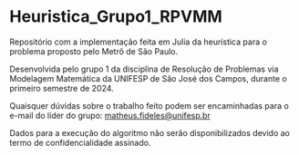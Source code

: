 # Heuristica_Grupo1_RPVMM

Repositório com a implementação feita em Julia da heurística para o problema proposto pelo Metrô de São Paulo.

Desenvolvida pelo grupo 1 da disciplina de Resolução de Problemas via Modelagem Matemática da UNIFESP de São José dos Campos, durante o primeiro semestre de 2024.

Quaisquer dúvidas sobre o trabalho feito podem ser encaminhadas para o e-mail do líder do grupo: matheus.fideles@unifesp.br

Dados para a execução do algoritmo não serão disponibilizados devido ao termo de confidencialidade assinado.
